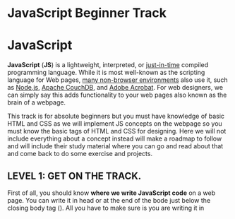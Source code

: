 # JavaScript Beginner Track

# JavaScript

**JavaScript** (**JS**) is a lightweight, interpreted, or [just-in-time](https://en.wikipedia.org/wiki/Just-in-time_compilation) compiled programming language. While it is most well-known as the scripting language for Web pages, [many non-browser environments](https://en.wikipedia.org/wiki/JavaScript#Other_usage) also use it, such as [Node.js](https://developer.mozilla.org/en-US/docs/Glossary/Node.js), [Apache CouchDB](https://couchdb.apache.org/), and [Adobe Acrobat](https://www.adobe.com/devnet/acrobat/javascript.html). For web designers, we can simply say this adds functionality to your web pages also known as the brain of a webpage.

This track is for absolute beginners but you must have knowledge of basic HTML and CSS as we will implement JS concepts on the webpage so you must know the basic tags of HTML and CSS for designing. Here we will not include everything about a concept instead will make a roadmap to follow and will include their study material where you can go and read about that and come back to do some exercise and projects.

## **LEVEL 1: GET ON THE TRACK.**

First of all, you should know **where we write JavaScript code** on a web page. You can write it in head or at the end of the bode just below the closing body tag (</body>). All you have to make sure is you are writing it in <script> tag. You can also make an external file like we do in CSS and include it in our HTML file. You can read more about it [here](https://www.w3schools.com/js/js_whereto.asp). Well, there is more to it if you don’t want to make a webpage you can directly start practicing in dev tools. Just press Ctrl+Shift+I or F12 or simply inspect any web page, then go to the console tab and there you go you can write your code three as well (for practice).

**Print “Hello World”:** First step of any programming language? … Off course printing hello world. In JavaScript, there are various methods like alert (), document.write() , console methods, and more. You can read about them [here](https://www.w3schools.com/js/js_output.asp) and for detailed console methods, you can refer [to this](https://developer.mozilla.org/en-US/docs/Web/API/console).

**Variables**: Variables are containers for storing data (values). And in JavaScript, we use Implicit declaration which means you don’t have to write data type (int, char, etc.) as we do in C or C++. We can define variables by using three keywords, [Let](https://developer.mozilla.org/en-US/docs/Web/JavaScript/Reference/Statements/let), [Var](https://developer.mozilla.org/en-US/docs/Web/JavaScript/Reference/Statements/var), [const](https://developer.mozilla.org/en-US/docs/Web/JavaScript/Reference/Statements/const) and you can read more about it by clicking on their names.

**Exercise**: A small exercise for you, store your name in a variable and print it with some greetings like “Hello Vikas!”.

**Data Structures:** Don’t be scared by the name we will not do any algorithms or CP questions here. We will understand some primitive and reference type data types in JavaScript.

Primitive Data types: Undefined, null, symbol, number, string, Boolean, bigInt

Reference Data Types: Array, Object

You can read about it [here](https://developer.mozilla.org/en-US/docs/Web/JavaScript/Data_structures).

**Operators and Arithmetic Operation:** There are different operators to perform different actions in JavaScript like ‘+’ operator is used for adding and concatenation, || OR operator etc. You can check [this](https://www.w3schools.com/js/js_operators.asp) for operators and [arithmetic operations](https://www.w3schools.com/js/js_arithmetic.asp).

**Function:** Functions are used to make code reusable so you can define a function once and can invoke it anytime time you need to perform that particular task instead of rewriting the code. A JavaScript function is defined with the function keyword, followed by a **name**, followed by parentheses **()**.

Function names can contain letters, digits, underscores, and dollar signs (same rules as variables).

The parentheses may include parameter names separated by commas: **(*parameter1, parameter2, ...*)**

The code to be executed, by the function, is placed inside curly brackets: **{}**

You can read more about it [here](https://www.w3schools.com/js/js_functions.asp). There is also a way to write the function without function keyword and it is known as arrow functions and is introduced in ES6. You can read it [here](https://developer.mozilla.org/en-US/docs/Web/JavaScript/Reference/Functions/Arrow_functions).

**Exercise: Make different functions to add, subtract, multiply and divide two numbers and invoke them by passing variables containing two different numbers into it.**

**Set timeout and set interval:**

set Timeout (expression, timeout); runs the code/function ***once*** after the timeout.

setInterval(expression, timeout); runs the code/function ***repeatedly***, with the length of the timeout between each repeat.

You can read more about them in these two links [here](https://www.w3schools.com/jsreF/met_win_settimeout.asp) and [here](https://www.w3schools.com/jsreF/met_win_setinterval.asp).

**String methods:** We have some string methods in JavaScript to make things easier with strings. There are methods to concatenate strings, split them into arrays, and many more you can read about them [here](https://developer.mozilla.org/en-US/docs/Learn/JavaScript/First_steps/Useful_string_methods).

**Date and Time: Here** in JavaScript we have methods to get date and time directly using new Date() constructor. Read more about it [here](https://developer.mozilla.org/en-US/docs/Web/JavaScript/Reference/Global_Objects/Date) or [here](https://www.w3schools.com/js/js_dates.asp).

### **TASK 1**

So now it’s time to make a small project to show what you have learned yet. You have to make a pull request for it.

**Description**: You have to make a simple webpage that will display the current time and it should update automatically after a second pass.  (Hint: make use of the setInterval)

Here is a screenshot, what you will make. You can use your own creativity to make it more beautiful.

![Untitled](JavaScript%20Beginner%20Track%200e60ca90a02548ad8a7f0e16e68f9582/Untitled.png)

Optional: If you want to push yourself to make a more beautiful thing you can make an analog clock also JS concept for it will remain the same, but you have to use creativity in CSS (Hint: rotate property and absolute position)

Here is the screenshot of it. And a link to view it [https://vipul0425.github.io/Analog-watch/](https://vipul0425.github.io/Analog-watch/)

![Untitled](JavaScript%20Beginner%20Track%200e60ca90a02548ad8a7f0e16e68f9582/Untitled%201.png)

Hope you enjoyed this task now let’s jump to another level.

## Level 2: Know the Fundamentals

**Array:** An array is a special variable, which can hold more than one value at a time. An array can hold many values under a single name, and you can access the values by referring to an index number. Using an array literal is the easiest way to create a JavaScript Array. For example: const *array_name* = [*item1*, *item2*, ...].

There is another method for it which is using new keyword: For example:

const cars = new Array("Saab", "Volvo", "BMW");

You can read more about arrays [here](https://developer.mozilla.org/en-US/docs/Web/JavaScript/Reference/Global_Objects/Array).

There are different methods to work with arrays as we did for strings, and you can read about them [here](https://www.w3schools.com/js/js_array_methods.asp).

**Object:** Objects in JavaScript, just as in many other programming languages, can be compared to objects in real life. The concept of objects in JavaScript can be understood with real-life, tangible objects.

In JavaScript, an object is a standalone entity, with properties and type. Compare it with a cup, for example. A cup is an object, with properties. A cup has a color, a design, weight, a material it is made of, etc. In the same way, JavaScript objects can have properties, which define their characteristics. You can read about objects [here](https://developer.mozilla.org/en-US/docs/Web/JavaScript/Guide/Working_with_Objects) and [here](https://www.w3schools.com/js/js_objects.asp).

**Loops:** Loops offer a quick and easy way to do something repeatedly. There are many different kinds of loops, but they all essentially do the same thing: they repeat an action some number of times. JavaScript offers the following kinds of loops, and you can read about them by clicking on their name.

- [for](https://www.w3schools.com/js/js_loop_for.asp) - loops through a block of code several times
- [for/in](https://www.w3schools.com/js/js_loop_forin.asp) - loops through the properties of an object
- [for/of](https://www.w3schools.com/js/js_loop_forof.asp) - loops through the values of an iterable object
- [forEach](https://developer.mozilla.org/en-US/docs/Web/JavaScript/Reference/Global_Objects/Array/forEach) – to iterate an array
- [while](https://www.w3schools.com/js/js_loop_while.asp) - loops through a block of code while a specified condition is true
- [do/while](https://www.w3schools.com/js/js_loop_while.asp) - also loops through a block of code while a specified condition is true

**Exercise:** Store some items you want to buy in an array and print them in the console.

**Conditions:** A **condition** is a set of rules that can interrupt normal code execution or change it, depending on whether the condition is completed or not.

An instruction or a set of instructions is executed if a specific condition is fulfilled. Otherwise, another instruction is executed. It is also possible to repeat the execution of an instruction, or set of instructions, while a condition is not yet fulfilled.

You can read more about it [here](https://www.w3schools.com/js/js_if_else.asp). And you can read about the switch case [here](https://developer.mozilla.org/en-US/docs/Web/JavaScript/Reference/Statements/switch).

**Dom selectors:** When a web page is loaded, the browser creates a **D**ocument **O**bject **M**odel of the page. The **HTML DOM** model is constructed as a tree of **Objects**. You can read more about the DOM model [here](https://www.w3schools.com/js/js_htmldom.asp).

And with the help of this model, we can select different elements in the web page. There are different types of selectors in JS.

Single element Selector:

- getElementById
- querySelector

Multi Element Selectors:

- getElementsByClassName
- getElementsByTagName
- querySelectorAll

You can read all about these selectors, how to use them and how to change certain properties of elements [here](https://developer.mozilla.org/en-US/docs/Web/API/Document_object_model/Locating_DOM_elements_using_selectors) and [here](https://www.w3schools.com/js/js_htmldom_css.asp).

**Events:** There are many events in JavaScript with the help of which you can add functionality to your web page. You can read about some common events [here](https://www.w3schools.com/js/js_events.asp).

**Exercise**: Take name as input from the users with the help of HTML forms and then make a function which will greet that user with a good morning or good afternoon depending upon the time and print the result on the webpage. (HINT: use conditions to check the time and while taking the input to remember to put .value to retrieve the value of that input field).

**Math Object:** The JavaScript Math object allows you to perform mathematical tasks on numbers. There are various methods, and you can read about them [here](https://www.w3schools.com/js/js_math.asp).

### **TASK 2**

So, it’s time for another quick project. Get ready to make one more pull request.

**Description:** In this task, you have to make a simple game in which you will generate a random number then the user will make a guess if that number matches, he wins the game else he lose. You can use your own creativity while designing it.

Optional: You can give an option of chances users have for example you can give 3 chances to a user to make guess then the final decision will come up. You can take input from the user about the lower and upper limit of the random number and lastly you can add some audio if he wins or loses.

Screenshot and link: [Random Number Guesser Game (vipul0425.github.io)](https://vipul0425.github.io/Random-Number-Guesser/)

![Untitled](JavaScript%20Beginner%20Track%200e60ca90a02548ad8a7f0e16e68f9582/Untitled%202.png)

Congrats on one more pull request now let’s move on to another level.

## Level 3: Digging up the things

**DOM Navigation:** As we have seen earlier that a web page can be seen as a tree structure. So, there are ways to traverse it like selecting the parent element of the subject or selecting its descendants. You can read more about it [here](https://www.w3schools.com/js/js_htmldom_navigation.asp).

**Creating dynamic element:** You can create an element dynamically in the HTML page with the help of document.createElement(tagename) and then append it in the DOM as per your need. You can read more about it [here](https://developer.mozilla.org/en-US/docs/Web/API/Document/createElement).

**Event Listeners**: Earlier we have seen some events related to mouse and keyboard. Event Listeners can listen for a particular event on a particular element and you can achieve this by element.addEventListener(*event*, *callback*). You can read about it [here](https://www.w3schools.com/js/js_htmldom_eventlistener.asp).

**Template literals:** This is an ES6 feature and is very useful. Template Literals use back-ticks (``) rather than quotes ("") to define a string. It provides an easy way to interpolate variables and expressions into strings. The method is called string interpolation. The syntax is: {…}.

You can read more about it [here](https://developer.mozilla.org/en-US/docs/Web/JavaScript/Reference/Template_literals).

**Local storage:** Web storage objects localStorage and sessionStorage allow saving key/value pairs in the browser. What’s interesting about them is that the data survives a page refresh (for sessionStorage) and even a full browser restart (for localStorage). So, you can make a simple webpage that will have a storage facility without having a database or any server.

You can read more about localStorage [here](https://developer.mozilla.org/en-US/docs/Web/API/Window/localStorage) and about sessionStorage [here](https://developer.mozilla.org/en-US/docs/Web/API/Window/sessionStorage).

### **TASK 3**

Now it’s time to make the last pull request for this track.

**Description:** You have to make a Day planner or To-do list in which you use can add list items and delete them after completion. This whole thing should be implemented with local storage so whenever the user comes back to the webpage his items should be present there. You can make designs as per your creativity.

Optional: You can add the search feature to search tasks and you can display date and day. Moreover, you can make a section where completed items will be enlisted. And you can add more features as you want.

Screenshot and link: [https://dayplan.netlify.app/](https://dayplan.netlify.app/)

![Untitled](JavaScript%20Beginner%20Track%200e60ca90a02548ad8a7f0e16e68f9582/Untitled%203.png)

Hope you enjoyed this task and this track also. This is not an end of JavaScript, there is much more into it. The more you dig the more you will find. So, what’s the **next step?** Well, now you have some basic knowledge you can proceed with some more concepts like promises, callbacks, working with APIs, Async Await, and much more. You can refer to the MDN docs if you like reading or you can refer to some YouTube channels like Traversy Media, Hitesh Chaudhary, Code With Harry, etc. if you prefer video content.

Good Luck with your journey!